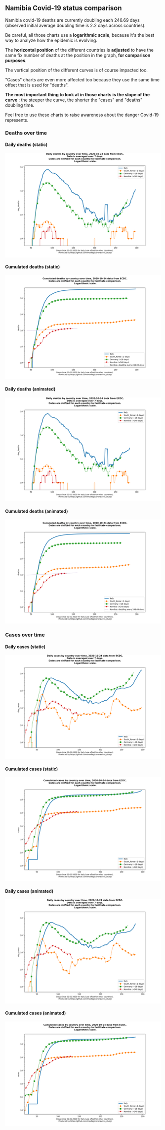 ## Namibia Covid-19 status comparison 

Namibia covid-19 deaths are currently doubling each 246.69 days (observed initial average doubling time is 2.2 days across countries).



Be careful, all those charts use a **logarithmic scale**, because it's the best way to analyze how the epidemic is evolving.
 
The **horizontal position** of the different countries is **adjusted** to have the same fix number of deaths at the position in the graph, **for comparison purposes**.

The vertical position of the different curves is of course impacted too.

"Cases" charts are even more affected too because they use the same time offset that is used for "deaths".

**The most important thing to look at in those charts is the slope of the curve** : the steeper the curve, the shorter the "cases" and "deaths" doubling time.

Feel free to use these charts to raise awareness about the danger Covid-19 represents. 


 
### Deaths over time
 
#### Daily deaths (static)
![Namibia covid-19 daily deaths static chart](https://raw.githubusercontent.com/madlag/coronavirus_study/master/notebooks/graphs/2020-10-24/countries/Namibia/2020-10-24_Namibia_day_deaths.png "Namibia covid-19 day_deaths static chart")   
 
#### Cumulated deaths (static)
![Namibia covid-19 cumulated deaths static chart](https://raw.githubusercontent.com/madlag/coronavirus_study/master/notebooks/graphs/2020-10-24/countries/Namibia/2020-10-24_Namibia_deaths.png "Namibia covid-19 deaths static chart")   
 
#### Daily deaths (animated)
![Namibia covid-19 daily deaths animated chart](https://raw.githubusercontent.com/madlag/coronavirus_study/master/notebooks/graphs/2020-10-24/countries/Namibia/2020-10-24_Namibia_day_deaths.gif "Namibia covid-19 day_deaths animated chart")   
 
#### Cumulated deaths (animated)
![Namibia covid-19 cumulated deaths animated chart](https://raw.githubusercontent.com/madlag/coronavirus_study/master/notebooks/graphs/2020-10-24/countries/Namibia/2020-10-24_Namibia_deaths.gif "Namibia covid-19 deaths animated chart")   

 
### Cases over time
 
#### Daily cases (static)
![Namibia covid-19 daily cases static chart](https://raw.githubusercontent.com/madlag/coronavirus_study/master/notebooks/graphs/2020-10-24/countries/Namibia/2020-10-24_Namibia_day_cases.png "Namibia covid-19 day_cases static chart")   
 
#### Cumulated cases (static)
![Namibia covid-19 cumulated cases static chart](https://raw.githubusercontent.com/madlag/coronavirus_study/master/notebooks/graphs/2020-10-24/countries/Namibia/2020-10-24_Namibia_cases.png "Namibia covid-19 cases static chart")   
 
#### Daily cases (animated)
![Namibia covid-19 daily cases animated chart](https://raw.githubusercontent.com/madlag/coronavirus_study/master/notebooks/graphs/2020-10-24/countries/Namibia/2020-10-24_Namibia_day_cases.gif "Namibia covid-19 day_cases animated chart")   
 
#### Cumulated cases (animated)
![Namibia covid-19 cumulated cases animated chart](https://raw.githubusercontent.com/madlag/coronavirus_study/master/notebooks/graphs/2020-10-24/countries/Namibia/2020-10-24_Namibia_cases.gif "Namibia covid-19 cases animated chart")   

